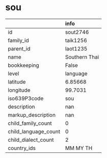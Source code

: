# sou
|                      | info          |
|:---------------------|:--------------|
| id                   | sout2746      |
| family_id            | taik1256      |
| parent_id            | laot1235      |
| name                 | Southern Thai |
| bookkeeping          | False         |
| level                | language      |
| latitude             | 6.85668       |
| longitude            | 99.7031       |
| iso639P3code         | sou           |
| description          | nan           |
| markup_description   | nan           |
| child_family_count   | 0             |
| child_language_count | 0             |
| child_dialect_count  | 2             |
| country_ids          | MM MY TH      |